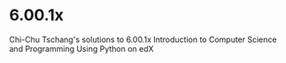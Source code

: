 # 6.00.1x
Chi-Chu Tschang's solutions to 6.00.1x Introduction to Computer Science and Programming Using Python on edX
